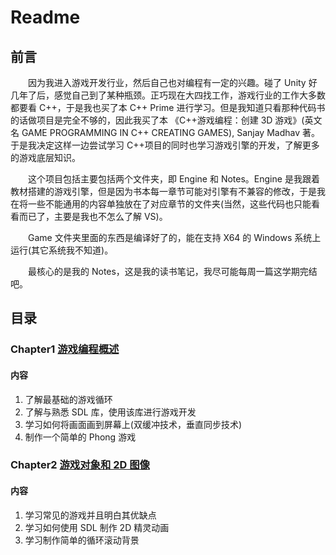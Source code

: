 # Readme

## 前言

&emsp;&emsp;因为我进入游戏开发行业，然后自己也对编程有一定的兴趣。碰了 Unity 好几年了后，感觉自己到了某种瓶颈。正巧现在大四找工作，游戏行业的工作大多数都要看 C++，于是我也买了本 C++ Prime 进行学习。但是我知道只看那种代码书的话做项目是完全不够的，因此我买了本 《C++游戏编程：创建 3D 游戏》(英文名 GAME PROGRAMMING IN C++ CREATING GAMES), Sanjay Madhav 著。于是我决定这样一边尝试学习 C++项目的同时也学习游戏引擎的开发，了解更多的游戏底层知识。

&emsp;&emsp;这个项目包括主要包括两个文件夹，即 Engine 和 Notes。Engine 是我跟着教材搭建的游戏引擎，但是因为书本每一章节可能对引擎有不兼容的修改，于是我在将一些不能通用的内容单独放在了对应章节的文件夹(当然，这些代码也只能看看而已了，主要是我也不怎么了解 VS)。

&emsp;&emsp;Game 文件夹里面的东西是编译好了的，能在支持 X64 的 Windows 系统上运行(其它系统我不知道)。

&emsp;&emsp;最核心的是我的 Notes，这是我的读书笔记，我尽可能每周一篇这学期完结吧。

## 目录

### Chapter1 [游戏编程概述](./Notes/Chap1%20intro/Chap1.md)

#### 内容

1. 了解最基础的游戏循环
2. 了解与熟悉 SDL 库，使用该库进行游戏开发
3. 学习如何将画面画到屏幕上(双缓冲技术，垂直同步技术)
4. 制作一个简单的 Phong 游戏

### Chapter2 [游戏对象和 2D 图像](./Notes/Chap2%20游戏对象和2D图像/Chap2.md)

#### 内容

1. 学习常见的游戏并且明白其优缺点
2. 学习如何使用 SDL 制作 2D 精灵动画
3. 学习制作简单的循环滚动背景
